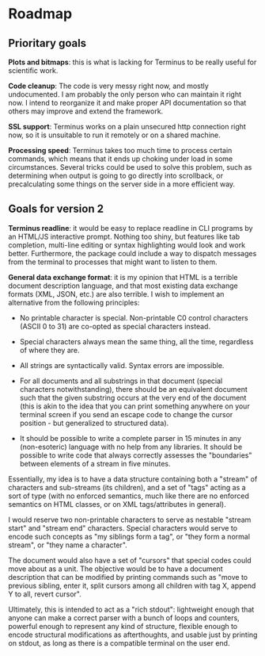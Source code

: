 
Roadmap
=======

Prioritary goals
----------------

**Plots and bitmaps**: this is what is lacking for Terminus to be
really useful for scientific work.

**Code cleanup**: The code is very messy right now, and mostly
undocumented. I am probably the only person who can maintain it right
now. I intend to reorganize it and make proper API documentation so
that others may improve and extend the framework.

**SSL support**: Terminus works on a plain unsecured http connection
right now, so it is unsuitable to run it remotely or on a shared
machine.

**Processing speed**: Terminus takes too much time to process certain
commands, which means that it ends up choking under load in some
circumstances. Several tricks could be used to solve this problem,
such as determining when output is going to go directly into
scrollback, or precalculating some things on the server side in a more
efficient way.


Goals for version 2
-------------------

**Terminus readline**: it would be easy to replace readline in CLI
programs by an HTML/JS interactive prompt. Nothing too shiny, but
features like tab completion, multi-line editing or syntax
highlighting would look and work better. Furthermore, the package
could include a way to dispatch messages from the terminal to
processes that might want to listen to them.

**General data exchange format**: it is my opinion that HTML is a
terrible document description language, and that most existing data
exchange formats (XML, JSON, etc.) are also terrible. I wish to
implement an alternative from the following principles:

* No printable character is special. Non-printable C0 control
  characters (ASCII 0 to 31) are co-opted as special characters
  instead.

* Special characters always mean the same thing, all the time,
  regardless of where they are.

* All strings are syntactically valid. Syntax errors are impossible.

* For all documents and all substrings in that document (special
  characters notwithstanding), there should be an equivalent document
  such that the given substring occurs at the very end of the document
  (this is akin to the idea that you can print something anywhere on
  your terminal screen if you send an escape code to change the cursor
  position - but generalized to structured data).

* It should be possible to write a complete parser in 15 minutes in
  any (non-esoteric) language with no help from any libraries. It
  should be possible to write code that always correctly assesses the
  "boundaries" between elements of a stream in five minutes.

Essentially, my idea is to have a data structure containing both a
"stream" of characters and sub-streams (its children), and a set of
"tags" acting as a sort of type (with no enforced semantics, much like
there are no enforced semantics on HTML classes, or on XML
tags/attributes in general).

I would reserve two non-printable characters to serve as nestable
"stream start" and "stream end" characters. Special characters would
serve to encode such concepts as "my siblings form a tag", or "they
form a normal stream", or "they name a character".

The document would also have a set of "cursors" that special codes
could move about as a unit. The objective would be to have a document
description that can be modified by printing commands such as "move to
previous sibling, enter it, split cursors among all children with tag
X, append Y to all, revert cursor".

Ultimately, this is intended to act as a "rich stdout": lightweight
enough that anyone can make a correct parser with a bunch of loops and
counters, powerful enough to represent any kind of structure, flexible
enough to encode structural modifications as afterthoughts, and usable
just by printing on stdout, as long as there is a compatible terminal
on the user end.








